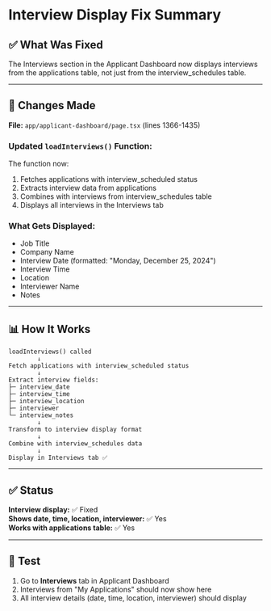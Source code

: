 # Interview Display Fix Summary

## ✅ What Was Fixed

The Interviews section in the Applicant Dashboard now displays interviews from the applications table, not just from the interview_schedules table.

---

## 🔧 Changes Made

**File:** `app/applicant-dashboard/page.tsx` (lines 1366-1435)

### **Updated `loadInterviews()` Function:**

The function now:
1. Fetches applications with interview_scheduled status
2. Extracts interview data from applications
3. Combines with interviews from interview_schedules table
4. Displays all interviews in the Interviews tab

### **What Gets Displayed:**

- Job Title
- Company Name  
- Interview Date (formatted: "Monday, December 25, 2024")
- Interview Time
- Location
- Interviewer Name
- Notes

---

## 📊 How It Works

```
loadInterviews() called
        ↓
Fetch applications with interview_scheduled status
        ↓
Extract interview fields:
├─ interview_date
├─ interview_time
├─ interview_location
├─ interviewer
└─ interview_notes
        ↓
Transform to interview display format
        ↓
Combine with interview_schedules data
        ↓
Display in Interviews tab ✅
```

---

## ✅ Status

**Interview display:** ✅ Fixed  
**Shows date, time, location, interviewer:** ✅ Yes  
**Works with applications table:** ✅ Yes

---

## 🧪 Test

1. Go to **Interviews** tab in Applicant Dashboard
2. Interviews from "My Applications" should now show here
3. All interview details (date, time, location, interviewer) should display

